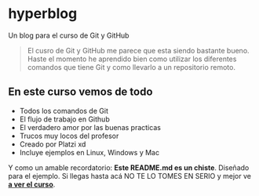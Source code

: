 # hyperblog
Un blog para el curso de Git y GitHub

> El cusro de Git y GitHub me parece que esta siendo bastante bueno. Haste el momento he aprendido bien como utilizar los diferentes comandos que tiene Git y como llevarlo a un repositorio remoto.

## En este curso vemos de todo 
* Todos los comandos de Git
* El flujo de trabajo en Github
* El verdadero amor por las buenas practicas
* Trucos muy locos del profesor
* Creado por Platzi xd
* Incluye ejemplos en Linux, Windows y Mac 

Y como un amable recordatorio: **Este README.md es un chiste**. Diseñado para el ejemplo. Si llegas hasta acá NO TE LO TOMES EN SERIO y mejor ve [**a ver el curso**](http://platzi.com/cursos/git-github/ "a ver el curso").
